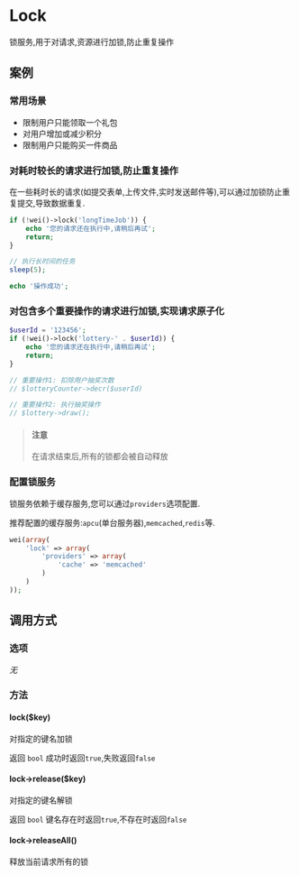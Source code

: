Lock
====

锁服务,用于对请求,资源进行加锁,防止重复操作

案例
----

### 常用场景

* 限制用户只能领取一个礼包
* 对用户增加或减少积分
* 限制用户只能购买一件商品

### 对耗时较长的请求进行加锁,防止重复操作

在一些耗时长的请求(如提交表单,上传文件,实时发送邮件等),可以通过加锁防止重复提交,导致数据重复.

```php
if (!wei()->lock('longTimeJob')) {
    echo '您的请求还在执行中,请稍后再试';
    return;
}

// 执行长时间的任务
sleep(5);

echo '操作成功';
```

### 对包含多个重要操作的请求进行加锁,实现请求原子化

```php
$userId = '123456';
if (!wei()->lock('lottery-' . $userId)) {
    echo '您的请求还在执行中,请稍后再试';
    return;
}

// 重要操作1: 扣除用户抽奖次数
// $lotteryCounter->decr($userId)

// 重要操作2: 执行抽奖操作
// $lottery->draw();
```

> #### 注意
>
> 在请求结束后,所有的锁都会被自动释放

### 配置锁服务

锁服务依赖于缓存服务,您可以通过`providers`选项配置.

推荐配置的缓存服务:`apcu`(单台服务器),`memcached`,`redis`等.

```php
wei(array(
    'lock' => array(
        'providers' => array(
            'cache' => 'memcached'
        )
    )
));
```

调用方式
--------

### 选项

*无*

### 方法

#### lock($key)
对指定的键名加锁

返回 `bool` 成功时返回`true`,失败返回`false`

#### lock->release($key)
对指定的键名解锁

返回 `bool` 键名存在时返回`true`,不存在时返回`false`

#### lock->releaseAll()
释放当前请求所有的锁
